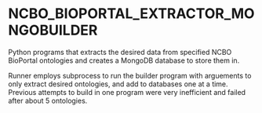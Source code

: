 # NCBO_BIOPORTAL_EXTRACTOR_MONGOBUILDER
Python programs that extracts the desired data from specified NCBO BioPortal ontologies and creates a MongoDB database to store them in.

Runner employs subprocess to run the builder program with arguements to only extract desired ontologies, and add to databases one at a time. Previous attempts to build in one program were very inefficient and failed after about 5 ontologies. 
